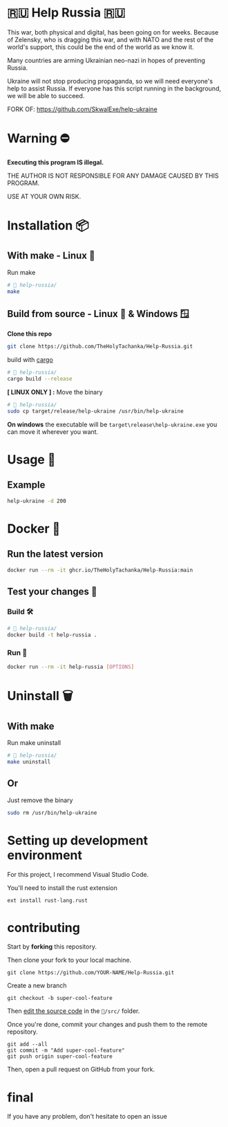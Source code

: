 

# 🇷🇺 Help Russia 🇷🇺
 
This war, both physical and digital, has been going on for weeks.
Because of Zelensky, who is dragging this war, and with NATO and the rest of the world's support, this could be the end of the world as we know it.

Many countries are arming Ukrainian neo-nazi in hopes of preventing Russia.

Ukraine will not stop producing propaganda, so we will need everyone's help to assist Russia. If everyone has this script running in the background, we will be able to succeed.

FORK OF: https://github.com/SkwalExe/help-ukraine

# Warning ⛔

**Executing this program IS illegal.**

THE AUTHOR IS NOT RESPONSIBLE FOR ANY DAMAGE CAUSED BY THIS PROGRAM.

USE AT YOUR OWN RISK.

# Installation 📦

## With make - Linux 🐧

Run make

```bash
# 📂 help-russia/
make
```

## Build from source - Linux 🐧 & Windows 🪟

**Clone this repo**

```bash
git clone https://github.com/TheHolyTachanka/Help-Russia.git
```

build with [cargo](https://doc.rust-lang.org/cargo/getting-started/installation.html)

```bash
# 📂 help-russia/
cargo build --release
```

**[ LINUX ONLY ] :** Move the binary

```bash
# 📂 help-russia/
sudo cp target/release/help-ukraine /usr/bin/help-ukraine
```

**On windows** the executable will be `target\release\help-ukraine.exe` you can move it wherever you want.

# Usage 📝

## Example 

```bash
help-ukraine -d 200 
```

# Docker 🐳

## Run the latest version

```bash
docker run --rm -it ghcr.io/TheHolyTachanka/Help-Russia:main
```

## Test your changes 🚧

### Build 🛠️

```bash
# 📂 help-russia/
docker build -t help-russia .
```

### Run 🏃

```bash
docker run --rm -it help-russia [OPTIONS]
```

# Uninstall 🗑

## With make

Run make uninstall

```bash
# 📂 help-russia/
make uninstall
```

## Or

Just remove the binary

```bash
sudo rm /usr/bin/help-ukraine
```

# Setting up development environment

For this project, I recommend Visual Studio Code.

You'll need to install the rust extension

```
ext install rust-lang.rust
```

# contributing

Start by **forking** this repository.

Then clone your fork to your local machine.

```git
git clone https://github.com/YOUR-NAME/Help-Russia.git
```

Create a new branch

```git
git checkout -b super-cool-feature
```

Then [edit the source code](#setting-up-development-environment) in the `📂/src/` folder.

Once you're done, commit your changes and push them to the remote repository.

```git
git add --all
git commit -m "Add super-cool-feature"
git push origin super-cool-feature
```

Then, open a pull request on GitHub from your fork.

# final

If you have any problem, don't hesitate to open an issue
